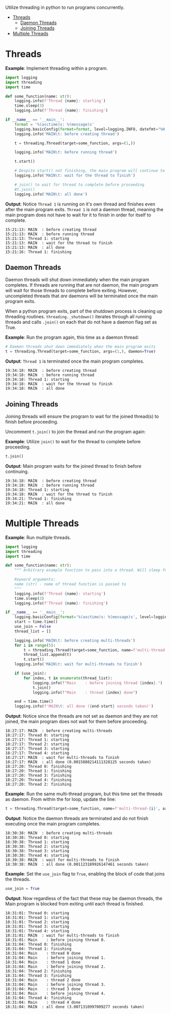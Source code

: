 Utilize threading in python to run programs concurrently.

- [Threads](#threads)
  - [Daemon Threads](#daemon-threads)
  - [Joining Threads](#joining-threads)
- [Multiple Threads](#multiple-threads)

# Threads
**Example**: Implement threading within a program.
```python
import logging
import threading
import time

def some_function(name: str):
    logging.info(f'Thread {name}: starting')
    time.sleep(3)
    logging.info(f'Thread {name}: finishing')

if __name__ == '__main__':
    format = '%(asctime)s: %(message)s'
    logging.basicConfig(format=format, level=logging.INFO, datefmt="%H:%M:%S")
    logging.info('MAIN\t: before creating thread')

    t = threading.Thread(target=some_function, args=(1,))

    logging.info('MAIN\t: before running thread')

    t.start()

    # Despite start() not finishing, the main program will continue to run
    logging.info('MAIN\t: wait for the thread to finish')

    # join() to wait for thread to complete before proceeding
    #t.join()
    logging.info('MAIN\t: all done')
```

**Output**: Notice `Thread 1` is running on it's own thread and finishes even after the main program exits. `Thread 1` is not a daemon thread, meaning the main program does not have to wait for it to finish in order for itself to complete.
```shell
15:21:13: MAIN  : before creating thread
15:21:13: MAIN  : before running thread
15:21:13: Thread 1: starting
15:21:13: MAIN  : wait for the thread to finish
15:21:13: MAIN  : all done
15:21:16: Thread 1: finishing
```

## Daemon Threads
Daemon threads will shut down immediately when the main program completes. If threads are running that are not daemon, the main program will wait for those threads to complete before exiting. However, uncompleted threads that *are* daemons will be terminated once the main program exits.

When a python program exits, part of the shutdown process is cleaning up threading routines. `threading._shutdown()` iterates through all running threads and calls `.join()` on each that do not have a daemon flag set as True. 

**Example**: Run the program again, this time as a daemon thread:
```python
# Daemon threads shut down immediately when the main program exits
t = threading.Thread(target=some_function, args=(1,), daemon=True)
```

**Output**: `Thread 1` is terminated once the main program completes.
```shell
19:34:18: MAIN  : before creating thread
19:34:18: MAIN  : before running thread
19:34:18: Thread 1: starting
19:34:18: MAIN  : wait for the thread to finish
19:34:18: MAIN  : all done
```

## Joining Threads
Joining threads will ensure the program to wait for the joined thread(s) to finish before proceeding.

Uncomment `t.join()` to join the thread and run the program again:

**Example**: Utilize `join()` to wait for the thread to complete before proceeding.
``` python
t.join()
```

**Output**: Main program waits for the joined thread to finish before continuing.
```shell
19:34:18: MAIN  : before creating thread
19:34:18: MAIN  : before running thread
19:34:18: Thread 1: starting
19:34:18: MAIN  : wait for the thread to finish
19:34:21: Thread 1: finishing
19:34:21: MAIN  : all done
```

# Multiple Threads

**Example**: Run multiple threads.
```python
import logging
import threading
import time

def some_function(name: str):
    """ Arbitrary example function to pass into a thread. Will sleep for 3 seconds.

    Keyword arguments:
    name (str) - name of thread function is passed to
    """
    logging.info(f'Thread {name}: starting')
    time.sleep(3)
    logging.info(f'Thread {name}: finishing')

if __name__ == '__main__':
    logging.basicConfig(format='%(asctime)s: %(message)s', level=logging.INFO, datefmt="%H:%M:%S")
    start = time.time()
    use_join = False  
    thread_list = []

    logging.info('MAIN\t: before creating multi-threads')
    for i in range(5):
        t = threading.Thread(target=some_function, name=f'multi-thread-{i}', args=(i,))
        thread_list.append(t)
        t.start()
    logging.info('MAIN\t: wait for multi-threads to finish')    

    if (use_join):
        for index, t in enumerate(thread_list):
            logging.info(f"Main    : before joining thread {index}.")
            t.join()
            logging.info(f"Main    : thread {index} done")

    end = time.time()
    logging.info(f'MAIN\t: all done ({end-start} seconds taken)')
```

**Output**: Notice since the threads are not set as daemon and they are not joined, the main program does not wait for them before proceeding.
```shell
18:27:17: MAIN  : before creating multi-threads
18:27:17: Thread 0: starting
18:27:17: Thread 1: starting
18:27:17: Thread 2: starting
18:27:17: Thread 3: starting
18:27:17: Thread 4: starting
18:27:17: MAIN  : wait for multi-threads to finish
18:27:17: MAIN  : all done (0.0015888214111328125 seconds taken)
18:27:20: Thread 0: finishing
18:27:20: Thread 1: finishing
18:27:20: Thread 3: finishing
18:27:20: Thread 4: finishing
18:27:20: Thread 2: finishing
```

**Example**: Run the same multi-thread program, but this time set the threads as daemon. From within the for loop, update the line:
```python
t = threading.Thread(target=some_function, name=f'multi-thread-{i}', args=(i,), daemon=True)
```

**Output**: Notice the daemon threads are terminated and do not finish executing once the main program completes.
```shell
18:30:38: MAIN  : before creating multi-threads
18:30:38: Thread 0: starting
18:30:38: Thread 1: starting
18:30:38: Thread 2: starting
18:30:38: Thread 3: starting
18:30:38: Thread 4: starting
18:30:38: MAIN  : wait for multi-threads to finish
18:30:38: MAIN  : all done (0.001123189926147461 seconds taken)
```

**Example**: Set the `use_join` flag to `True`, enabling the block of code that joins the threads.
```python
use_join = True
```

**Output**: Now regardless of the fact that these may be daemon threads, the Main program is blocked from exiting until each thread is finished.
```shell
18:31:01: Thread 0: starting
18:31:01: Thread 1: starting
18:31:01: Thread 2: starting
18:31:01: Thread 3: starting
18:31:01: Thread 4: starting
18:31:01: MAIN  : wait for multi-threads to finish
18:31:01: Main    : before joining thread 0.
18:31:04: Thread 0: finishing
18:31:04: Thread 1: finishing
18:31:04: Main    : thread 0 done
18:31:04: Main    : before joining thread 1.
18:31:04: Main    : thread 1 done
18:31:04: Main    : before joining thread 2.
18:31:04: Thread 2: finishing
18:31:04: Thread 3: finishing
18:31:04: Main    : thread 2 done
18:31:04: Main    : before joining thread 3.
18:31:04: Main    : thread 3 done
18:31:04: Main    : before joining thread 4.
18:31:04: Thread 4: finishing
18:31:04: Main    : thread 4 done
18:31:04: MAIN  : all done (3.0071310997009277 seconds taken)
```